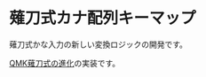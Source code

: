 # 薙刀式カナ配列キーマップ

薙刀式かな入力の新しい変換ロジックの開発です。

[QMK薙刀式の進化](https://eswai.hatenablog.com/entry/2023/06/26/083617)の実装です。

